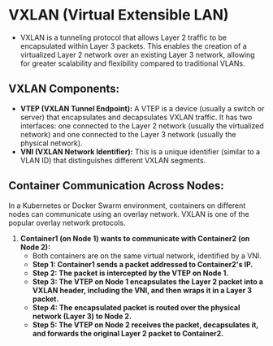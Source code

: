 # VXLAN (Virtual Extensible LAN)

- VXLAN is a tunneling protocol that allows Layer 2 traffic to be encapsulated within Layer 3 packets. This enables the creation of a virtualized Layer 2 network over an existing Layer 3 network, allowing for greater scalability and flexibility compared to traditional VLANs.

## **VXLAN Components:**

- **VTEP (VXLAN Tunnel Endpoint):** A VTEP is a device (usually a switch or server) that encapsulates and decapsulates VXLAN traffic. It has two interfaces: one connected to the Layer 2 network (usually the virtualized network) and one connected to the Layer 3 network (usually the physical network).
- **VNI (VXLAN Network Identifier):** This is a unique identifier (similar to a VLAN ID) that distinguishes different VXLAN segments.

## **Container Communication Across Nodes:**

In a Kubernetes or Docker Swarm environment, containers on different nodes can communicate using an overlay network. VXLAN is one of the popular overlay network protocols.

1. **Container1 (on Node 1) wants to communicate with Container2 (on Node 2):**
   - Both containers are on the same virtual network, identified by a VNI.
   - **Step 1: Container1 sends a packet addressed to Container2's IP.**
   - **Step 2: The packet is intercepted by the VTEP on Node 1.**
   - **Step 3: The VTEP on Node 1 encapsulates the Layer 2 packet into a VXLAN header, including the VNI, and then wraps it in a Layer 3 packet.**
   - **Step 4: The encapsulated packet is routed over the physical network (Layer 3) to Node 2.**
   - **Step 5: The VTEP on Node 2 receives the packet, decapsulates it, and forwards the original Layer 2 packet to Container2.**
